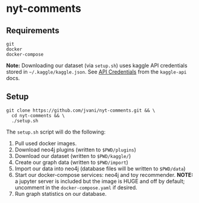 # nyt-comments


## Requirements
```
git
docker
docker-compose
```
**Note:** Downloading our dataset (via `setup.sh`) uses kaggle API credentials stored in `~/.kaggle/kaggle.json`. See [API Credentials](https://github.com/Kaggle/kaggle-api#api-credentials) from the `kaggle-api` docs.

## Setup
```
git clone https://github.com/jvani/nyt-comments.git && \
  cd nyt-comments && \
  ./setup.sh
```
The `setup.sh` script will do the following:
1. Pull used docker images.
2. Download neo4j plugins (written to `$PWD/plugins`)
3. Download our dataset (written to `$PWD/kaggle/`)
4. Create our graph data (written to `$PWD/import`)
5. Import our data into neo4j (database files will be written to `$PWD/data`) 
6. Start our docker-compose services: neo4j and toy recommender. **NOTE:** a jupyter server is included but the image is HUGE and off by default; uncomment in the `docker-compose.yaml` if desired.
7. Run graph statistics on our database.
